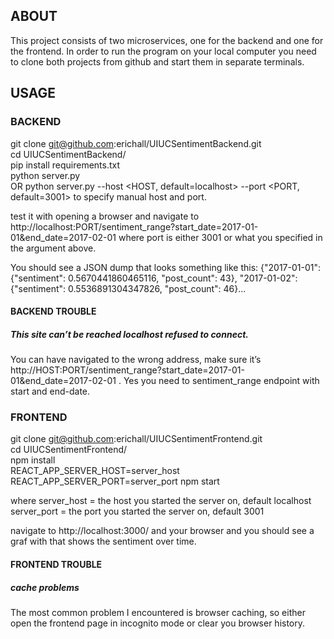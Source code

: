 ## ABOUT

This project consists of two microservices, one for the backend and one for the frontend. In order to run the program on your local computer you need to clone both projects from github and start them in separate terminals.

## USAGE

### BACKEND
git clone git@github.com:erichall/UIUCSentimentBackend.git  
cd UIUCSentimentBackend/  
pip install requirements.txt  
python server.py  
OR python server.py --host <HOST, default=localhost> --port <PORT, default=3001> to specify manual host and port.  

test it with opening a browser and navigate to http://localhost:PORT/sentiment_range?start_date=2017-01-01&end_date=2017-02-01
where port is either 3001 or what you specified in the argument above. 

You should see a JSON dump that looks something like this:
{"2017-01-01": {"sentiment": 0.5670441860465116, "post_count": 43}, "2017-01-02": {"sentiment": 0.5536891304347826, "post_count": 46}...

#### BACKEND TROUBLE
##### This site can’t be reached localhost refused to connect.  
  You can have navigated to the wrong address, make sure it’s http://HOST:PORT/sentiment_range?start_date=2017-01-01&end_date=2017-02-01 . Yes you need to sentiment_range endpoint with start and end-date. 


### FRONTEND
git clone git@github.com:erichall/UIUCSentimentFrontend.git  
cd UIUCSentimentFrontend/  
npm install  
REACT_APP_SERVER_HOST=server_host REACT_APP_SERVER_PORT=server_port npm start  

where server_host = the host you started the server on, default localhost
  server_port = the port you started the server on, default 3001  

navigate to http://localhost:3000/ and your browser and you should see a graf with that shows the sentiment over time.  

#### FRONTEND TROUBLE
##### cache problems
The most common problem I encountered is browser caching, so either open the frontend page in incognito mode or clear you browser history.
